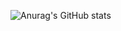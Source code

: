 ![Anurag's GitHub stats](https://github-readme-stats.vercel.app/api?username=DeerEdge&count_private=true)
